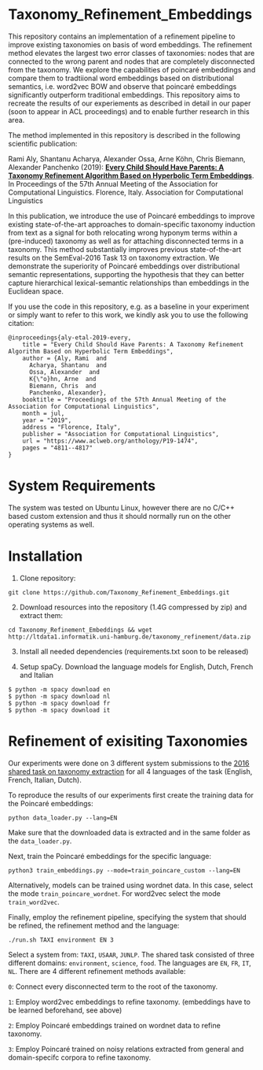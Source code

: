 # Taxonomy_Refinement_Embeddings


This repository contains an implementation of a refinement pipeline to improve existing taxonomies on basis of word embeddings.
The refinement method elevates the largest two error classes of taxonomies: nodes that are connected to the wrong parent and nodes that are completely disconnected from the taxonomy.
We explore the capabilities of poincaré embeddings and compare them to tradtiional word embeddings based on distributional semantics, i.e. word2vec BOW and observe that poincaré embeddings significantly outperform traditional embeddings.
This repository aims to recreate the results of our experiements as described in detail in our paper (soon to appear in ACL proceedings) and to enable further research in this area.

The method implemented in this repository is described in the following scientific publication:

Rami Aly, Shantanu Acharya, Alexander Ossa, Arne Köhn, Chris Biemann, Alexander Panchenko (2019): **[Every Child Should Have Parents: A Taxonomy Refinement Algorithm Based on Hyperbolic Term Embeddings](https://aclweb.org/anthology/papers/P/P19/P19-1474/
)**. In Proceedings of the 57th Annual Meeting of the Association for Computational Linguistics. Florence, Italy. Association for Computational Linguistics

In this publication, we introduce the use of Poincaré embeddings to improve existing state-of-the-art approaches to domain-specific taxonomy induction from text as a signal for both relocating wrong hyponym terms within a (pre-induced) taxonomy as well as for attaching disconnected terms in a taxonomy. This method substantially improves previous state-of-the-art results on the SemEval-2016 Task 13 on taxonomy extraction. We demonstrate the superiority of Poincaré embeddings over distributional semantic representations, supporting the hypothesis that they can better capture hierarchical lexical-semantic relationships than embeddings in the Euclidean space.

If you use the code in this repository, e.g. as a baseline in your experiment or simply want to refer to this work, we kindly ask you to use the following citation:

```
@inproceedings{aly-etal-2019-every,
    title = "Every Child Should Have Parents: A Taxonomy Refinement Algorithm Based on Hyperbolic Term Embeddings",
    author = {Aly, Rami  and
      Acharya, Shantanu  and
      Ossa, Alexander  and
      K{\"o}hn, Arne  and
      Biemann, Chris  and
      Panchenko, Alexander},
    booktitle = "Proceedings of the 57th Annual Meeting of the Association for Computational Linguistics",
    month = jul,
    year = "2019",
    address = "Florence, Italy",
    publisher = "Association for Computational Linguistics",
    url = "https://www.aclweb.org/anthology/P19-1474",
    pages = "4811--4817"
}
```

# System Requirements

The system was tested on Ubuntu Linux, however there are no C/C++ based custom extension and thus it should normally run on the other operating systems as well.

# Installation 

1. Clone repository: 

  ```
  git clone https://github.com/Taxonomy_Refinement_Embeddings.git
  ```
2. Download resources into the repository (1.4G compressed by zip) and extract them:

  ```
  cd Taxonomy_Refinement_Embeddings && wget http://ltdata1.informatik.uni-hamburg.de/taxonomy_refinement/data.zip
  ```
 
3. Install all needed dependencies (requirements.txt soon to be released)

4. Setup spaCy. Download the language models for English, Dutch, French and Italian
  ```
  $ python -m spacy download en
  $ python -m spacy download nl
  $ python -m spacy download fr
  $ python -m spacy download it
  ```
  
# Refinement of exisiting Taxonomies

Our experiments were done on 3 different system submissions to the [2016 shared task on taxonomy extraction](http://alt.qcri.org/semeval2016/task13/) for all 4 languages of the task (English, French, Italian, Dutch).

To reproduce the results of our experiments first create the training data for the Poincaré embeddings:
```
python data_loader.py --lang=EN
```
Make sure that the downloaded data is extracted and in the same folder as the `data_loader.py`.

Next, train the Poincaré embeddings for the specific language:
```
python3 train_embeddings.py --mode=train_poincare_custom --lang=EN
```
Alternatively, models can be trained using wordnet data. In this case, select the mode `train_poincare_wordnet`. For word2vec select the mode `train_word2vec`.

Finally, employ the refinement pipeline, specifying the system that should be refined, the refinement method and the language:
```
./run.sh TAXI environment EN 3
```
Select a system from: `TAXI`, `USAAR`, `JUNLP`.
The shared task consisted of three different domains: `environment`, `science`, `food`.
The languages are `EN`, `FR`, `IT`, `NL`.
There are 4 different refinement methods available:

`0`: Connect every disconnected term to the root of the taxonomy.

`1`: Employ word2vec embeddings to refine taxonomy. (embeddings have to be learned beforehand, see above)

`2`: Employ Poincaré embeddings trained on wordnet data to refine taxonomy.

`3`: Employ Poincaré trained on noisy relations extracted from general and domain-specifc corpora to refine taxonomy.



